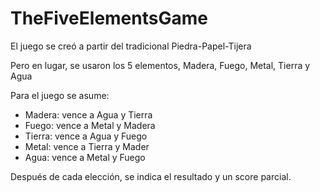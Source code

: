 # TheFiveElementsGame

<p>El juego se creó a partir del tradicional Piedra-Papel-Tijera</p>
<p>Pero en lugar, se usaron los 5 elementos, Madera, Fuego, Metal, Tierra y Agua</p>
<p>Para el juego se asume:</p>
<ul>
<li>Madera: vence a Agua y Tierra</li>
<li>Fuego: vence a Metal y Madera</li>
<li>Tierra: vence a Agua y Fuego</li>
<li>Metal: vence a Tierra y Mader</li>
<li>Agua: vence a Metal y Fuego</li>
</ul>

<p>Después de cada elección, se indica el resultado y un score parcial.</p>